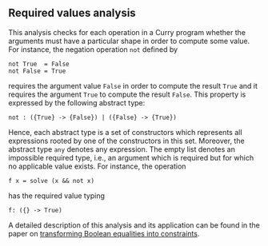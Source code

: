 Required values analysis
------------------------

This analysis checks for each operation in a Curry program whether
the arguments must have a particular shape in order to
compute some value.
For instance, the negation operation `not` defined by

    not True  = False
    not False = True

requires the argument value `False` in order to compute the result
`True` and it requires the argument `True` to compute the result
`False`. This property is expressed by the following abstract type:

    not : ({True} -> {False}) | ({False} -> {True})

Hence, each abstract type is a set of constructors which represents
all expressions rooted by one of the constructors in this set.
Moreover, the abstract type `any` denotes any expression.
The empty list denotes an impossible required type, i.e.,
an argument which is required but for which no applicable value exists.
For instance, the operation

    f x = solve (x && not x)

has the required value typing

    f: ({} -> True)

A detailed description of this analysis and its application can be found
in the paper on
[transforming Boolean equalities into constraints](http://doi.org/10.1007/s00165-016-0399-6).
